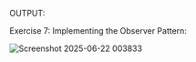OUTPUT:

Exercise 7: Implementing the Observer Pattern:


![Screenshot 2025-06-22 003833](https://github.com/user-attachments/assets/fe2e7e29-58e6-4552-a1c4-344efa95f581)
